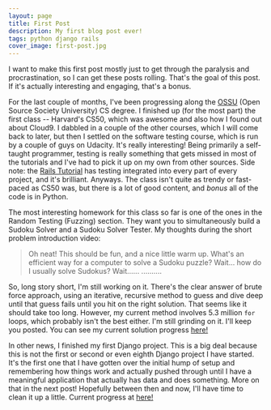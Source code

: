 ```yaml
---
layout: page
title: First Post
description: My first blog post ever!
tags: python django rails
cover_image: first-post.jpg
---
```


I want to make this first post mostly just to get through the paralysis and procrastination, so I can get these posts rolling.  That's the goal of this post.  If it's actually interesting and engaging, that's a bonus.

For the last couple of months, I've been progressing along the [OSSU](ossu.firebaseapp.com) (Open Source Society University) CS degree.  I finished up (for the most part) the first class -- Harvard's CS50, which was awesome and also how I found out about Cloud9.  I dabbled in a couple of the other courses, which I will come back to later, but then I settled on the software testing course, which is run by a couple of guys on Udacity.  It's really interesting!  Being primarily a self-taught programmer, testing is really something that gets missed in most of the tutorials and I've had to pick it up on my own from other sources.  Side note: the [Rails Tutorial](https://www.railstutorial.org/) has testing integrated into every part of every project, and it's brilliant.  Anyways.  The class isn't quite as trendy or fast-paced as CS50 was, but there is a lot of good content, and *bonus* all of the code is in Python.

The most interesting homework for this class so far is one of the ones in the Random Testing (Fuzzing) section.  They want you to simultaneously build a Sudoku Solver and a Sudoku Solver Tester.  My thoughts during the short problem introduction video:

> Oh neat!  This should be fun, and a nice little warm up.
> What's an efficient way for a computer to solve a Sudoku puzzle?
> Wait... how do I usually solve Sudokus?
> Wait......
> ..........

So, long story short, I'm still working on it.  There's the clear answer of brute force approach, using an iterative, recursive method to guess and dive deep until that guess fails until you hit on the right solution.  That seems like it should take too long.  However, my current method involves 5.3 million `for` loops, which probably isn't the best either.  I'm still grinding on it. I'll keep you posted.  You can see my current solution progress [here!](https://rpalo.github.io/sudoku)

In other news, I finished my first Django project.  This is a big deal because this is not the first or second or even eighth Django project I have started.  It's the first one that I have gotten over the initial hump of setup and remembering how things work and actually pushed through until I have a meaningful application that actually has data and does something.  More on that in the next post!  Hopefully between then and now, I'll have time to clean it up a little.  Current progress at [here!](https://rpalo.github.io/pq-portal)